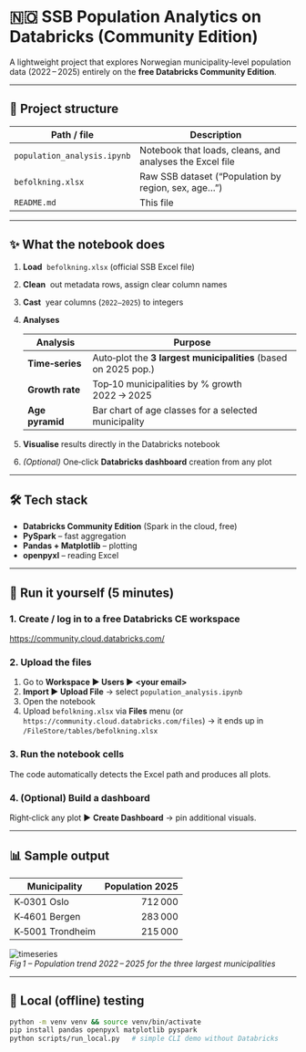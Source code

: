 # 🇳🇴 SSB Population Analytics on Databricks (Community Edition)

A lightweight project that explores Norwegian municipality‑level population data (2022 – 2025) entirely on the **free Databricks Community Edition**.

---

## 📂 Project structure

| Path / file                    | Description                                              |
|--------------------------------|----------------------------------------------------------|
| `population_analysis.ipynb`    | Notebook that loads, cleans, and analyses the Excel file |
| `befolkning.xlsx`              | Raw SSB dataset (“Population by region, sex, age…”)      |
| `README.md`                    | This file                                               |

---

## ✨ What the notebook does

1. **Load** &nbsp;`befolkning.xlsx` (official SSB Excel file)  
2. **Clean** &nbsp;out metadata rows, assign clear column names  
3. **Cast** &nbsp;year columns (`2022–2025`) to integers  
4. **Analyses**  

   | Analysis | Purpose |
   |----------|---------|
   | **Time‑series** | Auto‑plot the **3 largest municipalities** (based on 2025 pop.) |
   | **Growth rate** | Top‑10 municipalities by % growth 2022 → 2025 |
   | **Age pyramid** | Bar chart of age classes for a selected municipality |

5. **Visualise** results directly in the Databricks notebook  
6. *(Optional)* One‑click **Databricks dashboard** creation from any plot  

---

## 🛠 Tech stack

- **Databricks Community Edition** (Spark in the cloud, free)
- **PySpark** – fast aggregation
- **Pandas + Matplotlib** – plotting
- **openpyxl** – reading Excel

---

## 🚀 Run it yourself (5 minutes)

### 1. Create / log in to a free Databricks CE workspace  
<https://community.cloud.databricks.com/>

### 2. Upload the files  
1. Go to **Workspace ▶ Users ▶ \<your email>**  
2. **Import ▶ Upload File** → select `population_analysis.ipynb`  
3. Open the notebook  
4. Upload `befolkning.xlsx` via **Files** menu (or `https://community.cloud.databricks.com/files`) → it ends up in `/FileStore/tables/befolkning.xlsx`

### 3. Run the notebook cells  
The code automatically detects the Excel path and produces all plots.

### 4. (Optional) Build a dashboard  
Right‑click any plot ▶ **Create Dashboard** → pin additional visuals.

---

## 📊 Sample output

| Municipality | Population 2025 |
|--------------|----------------:|
| K‑0301 Oslo  | 712 000 |
| K‑4601 Bergen| 283 000 |
| K‑5001 Trondheim | 215 000 |

![timeseries](docs/img/timeseries.png)  
*Fig 1 – Population trend 2022 – 2025 for the three largest municipalities*

---

## 🔌 Local (offline) testing

```bash
python -m venv venv && source venv/bin/activate
pip install pandas openpyxl matplotlib pyspark
python scripts/run_local.py   # simple CLI demo without Databricks
